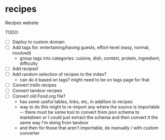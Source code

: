 # recipes

Recipes website

TODO:
- [ ] Deploy to custom domain
- [ ] Add tags for: entertaining/having guests, effort-level (easy, normal,
      involved)
  - group tags into categories: cuisine, dish, context, protein, ingredient,
    difficulty
- [ ] Add recipes!
- [ ] Add random selection of recipes to the index?
  - can do it based on tags? might need to be on tags page for that
- [ ] Convert trello recipes
- [ ] Convert tandoor recipes
- [ ] Convert old Food.org file?
    - has some useful tables, links, etc, in addition to recipes
    - way to do this might to re-import any where the source is importable --
      there must be some tool to convert from json schema to markdown or I could
      just extract the schema and then convert it the same way I'm doing from
      tandoor
    - and then for those that aren't importable, do manually / with custom
      converter
